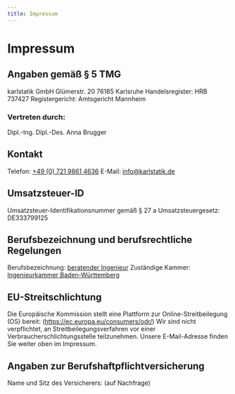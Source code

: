 ```yaml
---
title: Impressum
---
```


# Impressum
## Angaben gemäß § 5 TMG
karlstatik GmbH
Glümerstr. 20
76185 Karlsruhe
Handelsregister: HRB 737427
Registergericht: Amtsgericht Mannheim

### Vertreten durch:
Dipl.-Ing. Dipl.-Des. Anna Brugger

## Kontakt
Telefon: [+49 (0) 721 9861 4636](tel:+4972198614636)
E-Mail: <info@karlstatik.de>

## Umsatzsteuer-ID
Umsatzsteuer-Identifikationsnummer gemäß § 27 a Umsatzsteuergesetz:
DE333799125

## Berufsbezeichnung und berufsrechtliche Regelungen
Berufsbezeichnung: [beratender Ingenieur](https://www.ingbw.de/ingenieurkammer/ueber-uns/aufgaben/beratender-ingenieur.html)
Zuständige Kammer: [Ingenieurkammer Baden-Württemberg](https://www.ingbw.de)

## EU-Streitschlichtung
Die Europäische Kommission stellt eine Plattform zur Online-Streitbeilegung (OS) bereit: (https://ec.europa.eu/consumers/odr/)
Wir sind nicht verpflichtet, an Streitbeilegungsverfahren vor einer Verbraucherschlichtungsstelle teilzunehmen. 
Unsere E-Mail-Adresse finden Sie weiter oben im Impressum.

## Angaben zur Berufshaftpflichtversicherung
Name und Sitz des Versicherers:
(auf Nachfrage)
